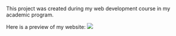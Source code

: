This project was created during my web development course in my academic program.

Here is a preview of my website:
![](website-preview.png)
